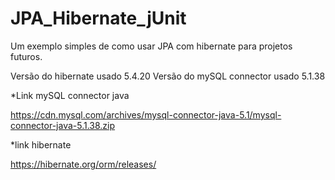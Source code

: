 # JPA_Hibernate_jUnit

Um exemplo simples de como usar JPA com hibernate para projetos futuros.


Versão do hibernate usado 5.4.20
Versão do mySQL connector usado 5.1.38

*Link mySQL connector java

https://cdn.mysql.com/archives/mysql-connector-java-5.1/mysql-connector-java-5.1.38.zip

*link hibernate

https://hibernate.org/orm/releases/
